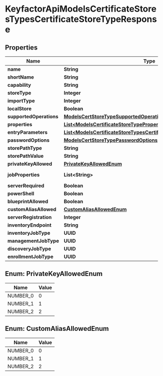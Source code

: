 

# KeyfactorApiModelsCertificateStoresTypesCertificateStoreTypeResponse


## Properties

| Name | Type | Description | Notes |
|------------ | ------------- | ------------- | -------------|
|**name** | **String** |  |  [optional] |
|**shortName** | **String** |  |  [optional] |
|**capability** | **String** |  |  [optional] |
|**storeType** | **Integer** |  |  [optional] |
|**importType** | **Integer** |  |  [optional] |
|**localStore** | **Boolean** |  |  [optional] |
|**supportedOperations** | [**ModelsCertStoreTypeSupportedOperations**](ModelsCertStoreTypeSupportedOperations.md) |  |  [optional] |
|**properties** | [**List&lt;ModelsCertificateStoreTypeProperty&gt;**](ModelsCertificateStoreTypeProperty.md) |  |  [optional] |
|**entryParameters** | [**List&lt;ModelsCertificateStoreTypesCertificateStoreTypeEntryParameter&gt;**](ModelsCertificateStoreTypesCertificateStoreTypeEntryParameter.md) |  |  [optional] |
|**passwordOptions** | [**ModelsCertStoreTypePasswordOptions**](ModelsCertStoreTypePasswordOptions.md) |  |  [optional] |
|**storePathType** | **String** |  |  [optional] |
|**storePathValue** | **String** |  |  [optional] |
|**privateKeyAllowed** | [**PrivateKeyAllowedEnum**](#PrivateKeyAllowedEnum) |  |  [optional] |
|**jobProperties** | **List&lt;String&gt;** |  |  [optional] [readonly] |
|**serverRequired** | **Boolean** |  |  [optional] |
|**powerShell** | **Boolean** |  |  [optional] |
|**blueprintAllowed** | **Boolean** |  |  [optional] |
|**customAliasAllowed** | [**CustomAliasAllowedEnum**](#CustomAliasAllowedEnum) |  |  [optional] |
|**serverRegistration** | **Integer** |  |  [optional] |
|**inventoryEndpoint** | **String** |  |  [optional] |
|**inventoryJobType** | **UUID** |  |  [optional] |
|**managementJobType** | **UUID** |  |  [optional] |
|**discoveryJobType** | **UUID** |  |  [optional] |
|**enrollmentJobType** | **UUID** |  |  [optional] |



## Enum: PrivateKeyAllowedEnum

| Name | Value |
|---- | -----|
| NUMBER_0 | 0 |
| NUMBER_1 | 1 |
| NUMBER_2 | 2 |



## Enum: CustomAliasAllowedEnum

| Name | Value |
|---- | -----|
| NUMBER_0 | 0 |
| NUMBER_1 | 1 |
| NUMBER_2 | 2 |



